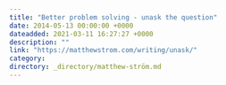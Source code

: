```yaml
---
title: "Better problem solving - unask the question"
date: 2014-05-13 00:00:00 +0000
dateadded: 2021-03-11 16:27:27 +0000
description: ""
link: "https://matthewstrom.com/writing/unask/"
category:
directory: _directory/matthew-ström.md
---
```

